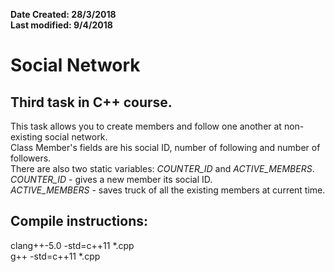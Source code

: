**Date Created: 28/3/2018**  
**Last modified: 9/4/2018** 
# Social Network 
  
Third task in C++ course.  
---  

This task allows you to create members and follow one another 
at non-existing social network.  
Class Member's fields are his social ID, number of following and number of followers.  
There are also two static variables: *COUNTER_ID* and *ACTIVE_MEMBERS*.  
*COUNTER_ID* - gives a new member its social ID.  
*ACTIVE_MEMBERS* - saves truck of all the existing members at current time. 

Compile instructions:  
--  
clang++-5.0 -std=c++11 *.cpp  
g++ -std=c++11 *.cpp
